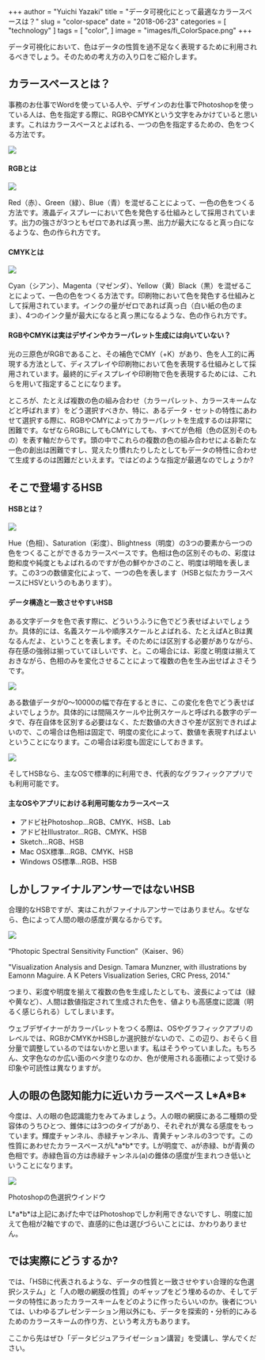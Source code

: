+++
author = "Yuichi Yazaki"
title = "データ可視化にとって最適なカラースペースは？"
slug = "color-space"
date = "2018-06-23"
categories = [
    "technology"
]
tags = [
    "color",
]
image = "images/fi_ColorSpace.png"
+++

データ可視化において、色はデータの性質を過不足なく表現するために利用されるべきでしょう。そのための考え方の入り口をご紹介します。

## カラースペースとは？

事務のお仕事でWordを使っている人や、デザインのお仕事でPhotoshopを使っている人は、色を指定する際に、RGBやCMYKという文字をみかけていると思います。これはカラースペースとよばれる、一つの色を指定するための、色をつくる方法です。

![](images/osx_Word_large.png)

#### RGBとは

![](images/space_RGB_large.png)

Red（赤）、Green（緑）、Blue（青）を混ぜることによって、一色の色をつくる方法です。液晶ディスプレーにおいて色を発色する仕組みとして採用されています。出力の強さが3つともゼロであれば真っ黒、出力が最大になると真っ白になるような、色の作られ方です。  

#### CMYKとは

![](images/space_CMYK_large.png)

Cyan（シアン）、Magenta（マゼンダ）、Yellow（黄）Black（黒）を混ぜることによって、一色の色をつくる方法です。印刷物において色を発色する仕組みとして採用されています。インクの量がゼロであれば真っ白（白い紙の色のまま）、4つのインク量が最大になると真っ黒になるような、色の作られ方です。  

#### RGBやCMYKは実はデザインやカラーパレット生成には向いていない？

光の三原色がRGBであること、その補色でCMY（+K）があり、色を人工的に再現する方法として、ディスプレイや印刷物において色を表現する仕組みとして採用されています。最終的にディスプレイや印刷物で色を表現するためには、これらを用いて指定することになります。

ところが、たとえば複数の色の組み合わせ（カラーパレット、カラースキームなどと呼ばれます）をどう選択すべきか、特に、あるデータ・セットの特性にあわせて選択する際に、RGBやCMYによってカラーパレットを生成するのは非常に困難です。なぜならRGBにしてもCMYにしても、すべてが色相（色の区別そのもの）を表す軸だからです。頭の中でこれらの複数の色の組み合わせによる新たな一色の創出は困難ですし、覚えたり慣れたりしたとしてもデータの特性に合わせて生成するのは困難だといえます。ではどのような指定が最適なのでしょうか?

## そこで登場するHSB

#### HSBとは？

![](images/OSX_ColorPalette_large.png)

Hue（色相）、Saturation（彩度）、Blightness（明度）の3つの要素から一つの色をつくることができるカラースペースです。色相は色の区別そのもの、彩度は飽和度や純度ともよばれるのですが色の鮮やかさのこと、明度は明暗を表します。この3つの数値変化によって、一つの色を表します（HSBと似たカラースペースにHSVというのもあります）。

#### データ構造と一致させやすいHSB

ある文字データを色で表す際に、どういうふうに色でどう表せばよいでしょうか。具体的には、名義スケールや順序スケールとよばれる、たとえばAとBは異なるんだよ、ということを表します。そのためには区別する必要がありながら、存在感の強弱は揃っていてほしいです、と。この場合には、彩度と明度は揃えておきながら、色相のみを変化させることによって複数の色を生み出せばよさそうです。

![](images/color_large.png)

  
ある数値データが0〜10000の幅で存在するときに、この変化を色でどう表せばよいでしょうか。具体的には間隔スケールや比例スケールと呼ばれる数字のデータで、存在自体を区別する必要はなく、ただ数値の大きさや差が区別できればよいので、この場合は色相は固定で、明度の変化によって、数値を表現すればよいということになります。この場合は彩度も固定にしておきます。

![](images/color_8d2bd426-44ee-4e0d-bc08-4feb04e6f7e6_large.png)

そしてHSBなら、主なOSで標準的に利用でき、代表的なグラフィックアプリでも利用可能です。

#### 主なOSやアプリにおける利用可能なカラースペース

- アドビ社Photoshop...RGB、CMYK、HSB、Lab
- アドビ社Illustrator...RGB、CMYK、HSB
- Sketch...RGB、HSB
- Mac OSX標準...RGB、CMYK、HSB
- Windows OS標準...RGB、HSB

## しかしファイナルアンサーではないHSB

合理的なHSBですが、実はこれがファイナルアンサーではありません。なぜなら、色によって人間の眼の感度が異なるからです。  
  

![](images/fig10.4_ja_grande.png)

  
“Photopic Spectral Sensitivity Function”（Kaiser、96）  
  
"Visualization Analysis and Design. Tamara Munzner, with illustrations by Eamonn Maguire. A K Peters Visualization Series, CRC Press, 2014."  
  

つまり、彩度や明度を揃えて複数の色を生成したとしても、波長によっては（緑や黄など）、人間は数値指定されて生成された色を、値よりも高感度に認識（明るく感じられる）してしまいます。

ウェブデザイナーがカラーパレットをつくる際は、OSやグラフィックアプリのレベルでは、RGBかCMYKかHSBしか選択肢がないので、この辺り、おそらく目分量で調整しているのではないかと思います。私はそうやっていました。もちろん、文字色なのか広い面のベタ塗りなのか、色が使用される面積によって受ける印象や可読性は異なりますが。

## 人の眼の色認知能力に近いカラースペース L\*A\*B\*

今度は、人の眼の色認識能力をみてみましょう。人の眼の網膜にある二種類の受容体のうちひとつ、錐体には3つのタイプがあり、それぞれが異なる感度をもっています。輝度チャンネル、赤緑チャンネル、青黄チャンネルの3つです。この性質にあわせたカラースペースがL\*a\*b\*です。Lが明度で、aが赤緑、bが青黄の色相です。赤緑色盲の方は赤緑チャンネル(a)の錐体の感度が生まれつき低いということになります。

![](images/Photoshop_ColorPalette_grande.png)

  
Photoshopの色選択ウインドウ

L\*a\*b\*は上記にあげた中ではPhotoshopでしか利用できないですし、明度に加えて色相が2軸ですので、直感的に色は選びづらいことには、かわりありません。

## では実際にどうするか?

では、「HSBに代表されるような、データの性質と一致させやすい合理的な色選択システム」と「人の眼の網膜の性質」のギャップをどう埋めるのか、そしてデータの特性にあったカラースキームをどのように作ったらいいのか。後者については、いわゆるプレゼンテーション用以外にも、データを探索的・分析的にみるためのカラースキームの作り方、という考え方もあります。  
  
ここから先はぜひ「データビジュアライゼーション講習」を受講し、学んでください。
